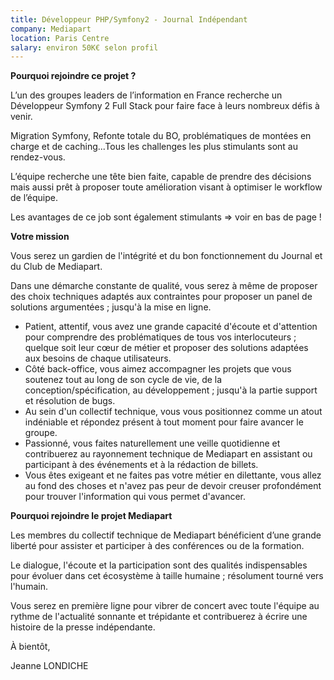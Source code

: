 ```yaml
---
title: Développeur PHP/Symfony2 - Journal Indépendant
company: Mediapart
location: Paris Centre
salary: environ 50K€ selon profil
---
```


<strong>Pourquoi rejoindre ce projet ?</strong>

L’un des groupes leaders de l’information en France recherche un Développeur Symfony 2 Full Stack pour faire face à leurs nombreux défis à venir.
 
Migration Symfony, Refonte totale du BO, problématiques de montées en charge et de caching...Tous les challenges les plus stimulants sont au rendez-vous.
 
L’équipe recherche une tête bien faite, capable de prendre des décisions mais aussi prêt à proposer toute amélioration visant à optimiser le workflow de l’équipe.
 
Les avantages de ce job sont également stimulants => voir en bas de page !

<strong>Votre mission</strong>

Vous serez un gardien de l'intégrité et du bon fonctionnement du Journal et du Club de Mediapart.

Dans une démarche constante de qualité, vous serez à même de proposer des choix techniques adaptés aux contraintes pour proposer un panel de solutions argumentées ; jusqu'à la mise en ligne.

- Patient, attentif, vous avez une grande capacité d'écoute et d'attention pour comprendre des problématiques de tous vos interlocuteurs ; quelque soit leur cœur de métier et proposer des solutions adaptées aux besoins de chaque utilisateurs.
- Côté back-office, vous aimez accompagner les projets que vous soutenez tout au long de son cycle de vie, de la conception/spécification, au développement ; jusqu'à la partie support et résolution de bugs.
- Au sein d'un collectif technique, vous vous positionnez comme un atout indéniable et répondez présent à tout moment pour faire avancer le groupe.
- Passionné, vous faites naturellement une veille quotidienne et contribuerez au rayonnement technique de Mediapart en assistant ou participant à des événements et à la rédaction de billets.
- Vous êtes exigeant et ne faites pas votre métier en dilettante, vous allez au fond des choses et n'avez pas peur de devoir creuser profondément pour trouver l'information qui vous permet d'avancer.

<strong>Pourquoi rejoindre le projet Mediapart</strong>

Les membres du collectif technique de Mediapart bénéficient d’une grande liberté pour assister et participer à des conférences ou de la formation.

Le dialogue, l'écoute et la participation sont des qualités indispensables pour évoluer dans cet écosystème à taille humaine ; résolument tourné vers l'humain.

Vous serez en première ligne pour vibrer de concert avec toute l'équipe au rythme de l'actualité sonnante et trépidante et contribuerez à écrire une histoire de la presse indépendante.

À bientôt,

Jeanne LONDICHE